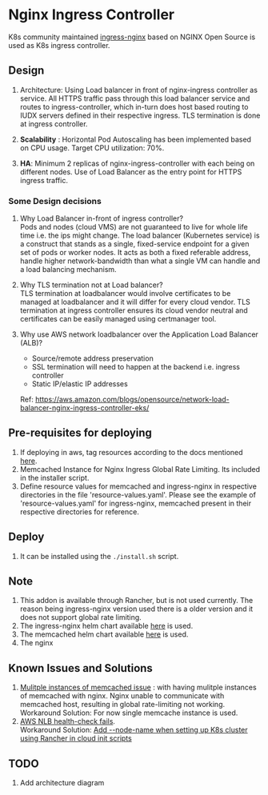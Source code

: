 # Nginx Ingress Controller
K8s community maintained [ingress-nginx](http://github.com/kubernetes/ingress-nginx) based on NGINX Open Source  is used as K8s ingress controller. 

## Design 
1. Architecture: Using  Load balancer in front of nginx-ingress controller as service. All HTTPS traffic pass through this load balancer service and routes to ingress-controller, which in-turn does host based  routing to IUDX servers defined in their respective ingress. TLS termination is done at ingress controller.

2. **Scalability** : Horizontal Pod Autoscaling has been implemented based on CPU usage. Target CPU utilization: 70%.
3. **HA**: Minimum 2 replicas of nginx-ingress-controller with each being on different nodes. Use of Load Balancer as the entry point for HTTPS ingress traffic.
### Some Design decisions
1. Why Load Balancer in-front of ingress controller? <br>
Pods and nodes (cloud VMS) are not guaranteed to live for whole life time i.e. the ips might change. The load balancer (Kubernetes service) is a construct that stands as a single, fixed-service endpoint for a given set of pods or worker nodes. It acts as both a fixed referable address, handle higher network-bandwidth than what a single VM can handle and a load balancing mechanism.
2. Why TLS termination not at Load balancer? <br>
TLS termination at loadbalancer would involve certificates to be managed at loadbalancer and it will differ for every cloud vendor. TLS termination at ingress controller ensures its cloud vendor neutral and  certificates can be easily managed using certmanager tool.
3. Why use AWS network loadbalancer over the Application Load Balancer (ALB)? <br>
    - Source/remote address preservation
    - SSL termination will need to happen at the backend i.e. ingress controller
    - Static IP/elastic IP addresses <br>

    Ref: https://aws.amazon.com/blogs/opensource/network-load-balancer-nginx-ingress-controller-eks/ 
 
## Pre-requisites for deploying 
1. If deploying in aws, tag resources according to the docs mentioned [here](https://rancher.com/docs/rancher/v2.5/en/cluster-provisioning/rke-clusters/custom-nodes/#3-amazon-only-tag-resources).
2. Memcached Instance for Nginx Ingress Global Rate Limiting. Its included in the installer script.
3. Define resource values for memcached and ingress-nginx in respective directories in the file 'resource-values.yaml'. Please see the example of 'resource-values.yaml' for ingress-nginx, memcached present in their respective directories for reference.
## Deploy 

1. It can be installed using the ```./install.sh``` script.
## Note
1. This addon is available through Rancher, but is not used currently. The reason being ingress-nginx version used there is a older version and it does not support global rate limiting.
2. The ingress-nginx helm chart available [here](https://github.com/kubernetes/ingress-nginx/tree/main/charts/ingress-nginx) is used.
3. The memcached helm chart  available [here](https://github.com/bitnami/charts/tree/master/bitnami/memcached) is used.
4. The nginx 
## Known Issues and Solutions
1. [Mulitple instances of memcached issue](https://github.com/kubernetes/ingress-nginx/issues/6849) : with having mulitple instances of memcached with nginx. Nginx unable to communicate with memcached host, resulting in global rate-limiting not working.<br>
Workaround Solution: For now single memcache instance is used.
2. [AWS NLB health-check fails](https://github.com/rancher/rancher/issues/22416#issue-485187046). <br>
Workaround Solution:
[Add --node-name when setting up K8s cluster using Rancher in cloud init scripts](https://github.com/rancher/rancher/issues/22416#issuecomment-531249541)
 
## TODO
1. Add architecture diagram
